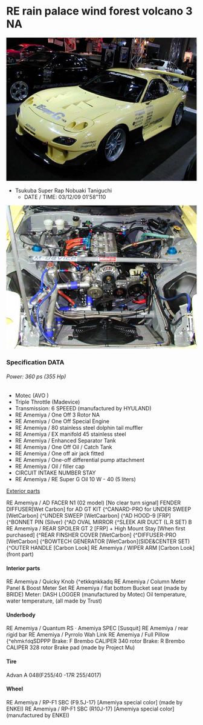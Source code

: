 # RE rain palace wind forest volcano 3  NA
![](img/re-amemiyaEggShell20b.jpg)
- Tsukuba Super Rap Nobuaki Taniguchi
  - DATE / TIME: 03/12/09 01'58"110

![](img/re-amemiyaEggShell_Bay.jpg)



### Specification DATA
###### Power: 360 ps (355 Hp)
- Motec (AVO )
- Triple Throttle (Madevice)
- Transmission: 6 SPEEED (manufactured by HYULAND)
- RE Amemiya / One Off 3 Rotor NA
- RE Amemiya / One Off Special Engine
- RE Amemiya / 80  stainless steel dolphin tail muffler
- RE Amemiya / EX manifold 45  stainless steel
- RE Amemiya / Enhanced Separator Tank
- RE Amemiya / One Off Oil / Catch Tank
- RE Amemiya / One off air jack fitted
- RE Amemiya / One-off differential pump attachment
- RE Amemiya / Oil / filler cap
- CIRCUIT INTAKE NUMBER STAY
- RE Amemiya / RE Super G Oil 10 W - 40 (5 liters)

[Exterior parts](http://www.re-amemiya.co.jp/retuden/time_at/d_fd_3rotor_aero.html)


 RE Amemiya / AD FACER N1 (02 model) [No clear turn signal]
FENDER DIFFUSER[Wet Carbon] for AD GT KIT
{^CANARD-PRO for UNDER SWEEP [WetCarbon]
{^UNDER SWEEP [WetCaarbon]
 {^AD HOOD-9 [FRP]
 {^BONNET PIN (Silver)
 {^AD OVAL MIRROR
{^SLEEK AIR DUCT (L.R SET) B
RE Amemiya / REAR SPOILER GT 2 [FRP] + High Mount Stay [When first purchased]
 {^REAR FINSHER COVER [WetCarbon]
 {^DIFFUSER-PRO [WetCarbon]
{^BOWTECH GENERATOR [WetCarbon](SIDE&CENTER SET)
 {^OUTER HANDLE [Carbon Look]
RE Amemiya / WIPER ARM [Carbon Look] (front part)



#### Interior parts
 RE Amemiya / Quicky Knob
{^etkkqnkkadq
RE Amemiya / Column Meter Panel & Boost Meter Set
RE Amemiya / flat bottom
Bucket seat (made by BRIDE)
Meter: DASH LOGGER (manufactured by Motec)
Oil temperature, water temperature, (all made by Trust)

#### Underbody
 RE Amemiya / Quantum RS · Amemiya SPEC [Susquit]
RE Amemiya / rear rigid bar
RE Amemiya / Pyrrolo Wah Link
RE Amemiya / Full Pillow
{^ehm`kfd`qSDPPP
 Brake: F Brembo CALIPER 340  rotor
 Brake: R Brembo CALIPER 328 rotor
 Brake pad (made by Project Mu)

#### Tire
 Advan A 048(F255/40 -17R
255/4017)

#### Wheel
RE Amemiya / RP-F1 SBC (F9.5J-17) [Amemiya special color] (made by ENKEI)
RE Amemiya / RP-F1 SBC (R10J-17) [Amemiya special color] (manufactured by ENKEI)
